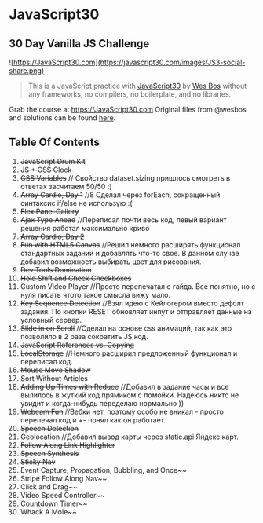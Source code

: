 # JavaScript30
## 30 Day Vanilla JS Challenge
![https://JavaScript30.com](https://javascript30.com/images/JS3-social-share.png)

> This is a JavaScript practice with [JavaScript30](https://javascript30.com/) by [Wes Bos](https://github.com/wesbos) without any frameworks, no compilers, no boilerplate, and no libraries.

Grab the course at https://JavaScript30.com
Original files from @wesbos and solutions can be found [here](https://github.com/wesbos/JavaScript30).

## Table Of Contents

1. ~~JavaScript Drum Kit~~ 
2. ~~JS + CSS Clock~~
3. ~~CSS Variables~~
// Свойство dataset.sizing пришлось смотреть в ответах засчитаем 50/50 :)
4. ~~Array Cardio, Day 1~~
//8 Сделал через forEach, сокращенный синтаксис if/else не использую :(
5. ~~Flex  Panel Gallery~~
6. ~~Ajax Type Ahead~~ 
//Переписал почти весь код, певый вариант решения работал максимально криво
7. ~~Array Cardio, Day 2~~
8. ~~Fun with HTML5 Canvas~~
//Решил немного расширять функционал стандартных заданий и добавлять что-то свое. 
В данном случае добавил возможность выбирать цвет для рисования.
9. ~~Dev Tools Domination~~
10. ~~Hold Shift and Check Checkboxes~~
11. ~~Custom Video Player~~
//Просто перепечатал с гайда. Все понятно, но с нуля писать чтото такое смысла вижу мало.
12. ~~Key Sequence Detection~~
//Взял идею с Кейлогером вместо дефолт задания. По кнопки RESET обновляет инпут и отправляет данные на условный сервер.
13. ~~Slide in on Scroll~~
//Сделал на основе css анимаций, так как это позволило в 2 раза сократить JS код.
14. ~~JavaScript References vs. Copying~~
15. ~~LocalStorage~~
//Немного расширил предложенный функционал и переписал код.
16. ~~Mouse Move Shadow~~
17. ~~Sort Without Articles~~
18. ~~Adding Up Times with Reduce~~
//Добавил в задание часы и все вылилось в жуткий код прямиком с помойки. Надеюсь никто не увидит и когда-нибудь переделаю нормально ))
19. ~~Webcam Fun~~
//Вебки нет, поэтому особо не вникал - просто перепечал код и +- понял как он работает.
20. ~~Speech Detection~~
21. ~~Geolocation~~
//Добавил вывод карты через static.api Яндекс карт.
22. ~~Follow Along Link Highlighter~~
23. ~~Speech Synthesis~~
24. ~~Sticky Nav~~
25. Event Capture, Propagation, Bubbling, and Once~~
26. Stripe Follow Along Nav~~
27. Click and Drag~~
28. Video Speed Controller~~
29. Countdown Timer~~
30. Whack A Mole~~
